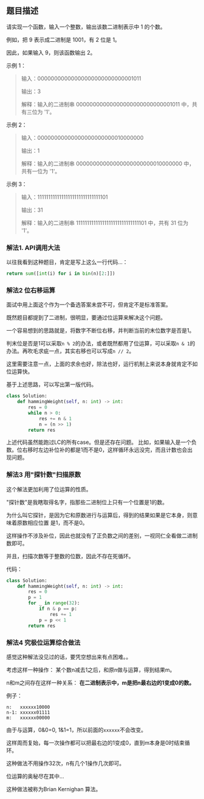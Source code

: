 ## 题目描述

请实现一个函数，输入一个整数，输出该数二进制表示中 1 的个数。

例如，把 9 表示成二进制是 1001，有 2 位是 1。

因此，如果输入 9，则该函数输出 2。

示例 1：
>输入：00000000000000000000000000001011
>
>输出：3
>
>解释：输入的二进制串 00000000000000000000000000001011 中，共有三位为 '1'。

示例 2：
>输入：00000000000000000000000010000000
>
>输出：1
>
>解释：输入的二进制串 00000000000000000000000010000000 中，共有一位为 '1'。

示例 3：
>输入：11111111111111111111111111111101
>
>输出：31
>
>解释：输入的二进制串 11111111111111111111111111111101 中，共有 31 位为 '1'。


### 解法1. API调用大法
以往我看到这种题目，肯定是写上这么一行代码…：
```python
return sum([int(i) for i in bin(n)[2:]])
```


### 解法2 位右移运算
面试中用上面这个作为一个备选答案未尝不可，但肯定不是标准答案。

既然题目都提到了二进制，很明显，要通过位运算来解决这个问题。

一个容易想到的思路就是，将数字不断位右移，并判断当前的末位数字是否是1。

判末位是否是1可以采取`n % 2`的办法，或者既然都用了位运算，可以采取`n & 1`的办法。再吹毛求疵一点，其实右移也可以写成`n // 2`。

这里需要注意一点，上面的求余也好，除法也好，运行机制上来说本身就肯定不如位运算快。

基于上述思路，可以写出第一版代码。
```python
class Solution:
    def hammingWeight(self, n: int) -> int:
        res = 0
        while n > 0:
            res += n & 1
            n = (n >> 1)
        return res
```

上述代码虽然能跑过LC的所有case。但是还存在问题。
比如，如果输入是一个负数。位右移时左边补位补的都是1而不是0，这样循环永远没完，而且计数也会出现问题。

### 解法3 用"探针数"扫描原数
这个解法更加利用了位运算的性质。

"探针数"是我瞎取得名字，指那些二进制位上只有一个位置是1的数。

为什么叫它探针，是因为它和原数进行与运算后，得到的结果如果是它本身，则意味着原数相应位置
是1，而不是0。

这样操作不涉及补位，因此也就没有了正负数之间的差别，一视同仁全看做二进制数即可。

并且，扫描次数等于整数的位数，因此不存在死循环。

代码：

```python
class Solution:
    def hammingWeight(self, n: int) -> int:
        res = 0
        p = 1
        for _ in range(32):
            if n & p == p:
                res += 1
            p = p << 1
        return res
```

### 解法4 究极位运算综合做法
感觉这种解法没见过的话，要凭空想出来有点困难。。

考虑这样一种操作：
某个数n减去1之后，和原n做与运算，得到结果m。

n和m之间存在这样一种关系：
**在二进制表示中，m是把n最右边的1变成0的数。**

例子：
```text
n:   xxxxxx10000
n-1: xxxxxx01111
m:   xxxxxx00000
```
由于与运算，0&0=0, 1&1=1，所以前面的`xxxxxx`不会改变。

这样周而复始，每一次操作都可以把最右边的1变成0，直到m本身是0时结束循环。

这种做法不用操作32次，n有几个1操作几次即可。

位运算的奥秘尽在其中…

这种做法被称为Brian Kernighan 算法。
